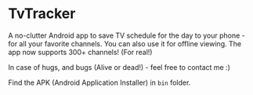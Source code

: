 # TvTracker
A no-clutter Android app to save TV schedule for the day to your phone - for all your favorite channels. You can also use it for offline viewing. The app now supports 300+ channels! (For real!)

In case of hugs, and bugs (Alive or dead!) - feel free to contact me :)

Find the APK (Android Application Installer) in `bin` folder.
